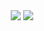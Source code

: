 
<p align="center">
  <img align="center" src="https://github-readme-stats.vercel.app/api?username=nand2mario&show_icons=true&icon_color=blue&hide_border=true"/>
  <img align="center" src="https://github-readme-stats.vercel.app/api/top-langs/?username=nand2mario&layout=compact&hide_border=true&langs_count=10"/>
</p>
